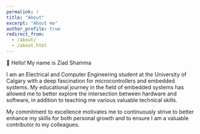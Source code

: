 ```yaml
---
permalink: /
title: "About"
excerpt: "About me"
author_profile: true
redirect_from: 
  - /about/
  - /about.html
---
```


👋 Hello! My name is Ziad Shamma

I am an Electrical and Computer Engineering student at the University of Calgary with a deep fascination for microcontrollers and embedded systems. My educational journey in the field of embedded systems has allowed me to better explore the intersection between hardware and software, in addition to teaching me various valuable technical skills.

My commitment to excellence motivates me to continuously strive to better enhance my skills for both personal growth and to ensure I am a valuable contributor to my colleagues.
